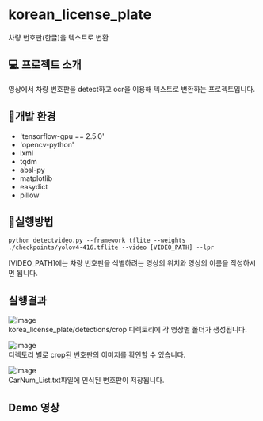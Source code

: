 # korean_license_plate
차량 번호판(한글)을 텍스트로 변환

  
## 💻 프로젝트 소개
영상에서 차량 번호판을 detect하고 ocr을 이용해 텍스트로 변환하는 프로젝트입니다.
<br>

  
## 🔧개발 환경
- 'tensorflow-gpu == 2.5.0'
- 'opencv-python'
- lxml
- tqdm
- absl-py
- matplotlib
- easydict
- pillow

   
  
## 🔗실행방법
```
python detectvideo.py --framework tflite --weights ./checkpoints/yolov4-416.tflite --video [VIDEO_PATH] --lpr
```
[VIDEO_PATH]에는 차량 번호판을 식별하려는 영상의 위치와 영상의 이름을 작성하시면 됩니다.


      

## 실행결과
![image](https://github.com/Jeong-AYeong/korean_license_plate/assets/87751593/81d799c3-f367-49c5-87be-5318a0d2aa8d)   
korea_license_plate/detections/crop 디렉토리에 각 영상별 폴더가 생성됩니다.     

![image](https://github.com/Jeong-AYeong/korean_license_plate/assets/87751593/d5a32560-6b8d-4a26-9e0a-015f2ebd52a2)   
디렉토리 별로 crop된 번호판의 이미지를 확인할 수 있습니다.   
  
![image](https://github.com/Jeong-AYeong/korean_license_plate/assets/87751593/03d76d91-9da5-469c-bd19-778da7f6b344)    
CarNum_List.txt파일에 인식된 번호판이 저장됩니다.    

## Demo 영상
